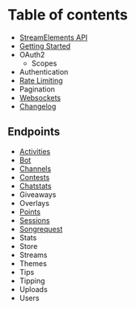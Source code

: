# Table of contents

* [StreamElements API](README.md)
* [Getting Started](getting-started.md)
* OAuth2
  * Scopes
* Authentication
* [Rate Limiting](rate-limiting.md)
* Pagination
* [Websockets](websockets.md)
* [Changelog](changelog.md)

## Endpoints

* [Activities](endpoints/activities.md)
* [Bot](endpoints/bot.md)
* [Channels](endpoints/channels.md)
* [Contests](endpoints/contests.md)
* [Chatstats](endpoints/chatstats.md)
* Giveaways
* Overlays
* [Points](endpoints/points.md)
* [Sessions](endpoints/sessions.md)
* [Songrequest](endpoints/songrequest.md)
* Stats
* Store
* Streams
* Themes
* Tips
* Tipping
* Uploads
* Users

